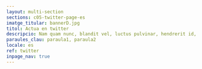 ```yaml
---
layout: multi-section
sections: c05-twitter-page-es
imatge_titular: bannerD.jpg
titol: Actua en twitter
descripcio: Nam quam nunc, blandit vel, luctus pulvinar, hendrerit id, lorem.
paraules_clau: paraula1, paraula2
locale: es
ref: twitter
inpage_nav: true
---
```

